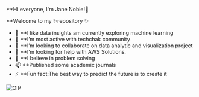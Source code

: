  **Hi everyone, I'm Jane Noble!👋

**Welcome to my ✨repository ✨  

- 🔭 **I like data insights am currently exploring machine learning
- 🌱 **I’m most active with techchak community
- 👯 **I’m looking to collaborate on data analytic and visualization project
- 🤔 **I’m looking for help with AWS Solutions.
- 💬 **I believe in problem solving
- 📫 **Published some academic journals
- ⚡ **Fun fact:The best way to predict the future is to create it

![OIP](https://user-images.githubusercontent.com/118816973/211048417-a08b02cd-4544-4e64-a3b3-a2c3908281c5.jpg)
